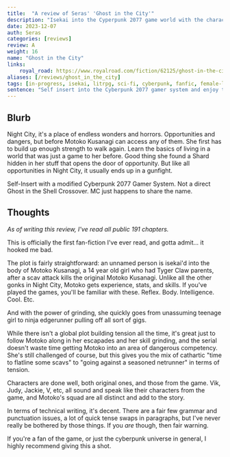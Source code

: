 ```yaml
---
title:  "A review of Seras' 'Ghost in the City'"
description: "Isekai into the Cyperpunk 2077 game world with the character you know and love. Grind, gain levels, gather new chooms, and flatline some gonks."
date: 2023-12-07
auth: Seras
categories: [reviews]
review: A
weight: 16
name: "Ghost in the City"
links:
    royal_road: https://www.royalroad.com/fiction/62125/ghost-in-the-city-cyberpunk-gamer-si
aliases: [/reviews/ghost_in_the_city]
tags: [in-progress, isekai, litrpg, sci-fi, cyberpunk, fanfic, female-lead]
sentence: "Self insert into the Cyberpunk 2077 gamer system and enjoy the chaos."
---
```





## Blurb

Night City, it's a place of endless wonders and horrors. Opportunities and dangers, but before Motoko Kusanagi can access any of them. She first has to build up enough strength to walk again. Learn the basics of living in a world that was just a game to her before. Good thing she found a Shard hidden in her stuff that opens the door of opportunity. But like all opportunities in Night City, it usually ends up in a gunfight.

Self-Insert with a modified Cyberpunk 2077 Gamer System. Not a direct Ghost in the Shell Crossover. MC just happens to share the name.

## Thoughts

*As of writing this review, I've read all public 191 chapters.*

This is officially the first fan-fiction I've ever read, and gotta admit... it hooked me bad.

The plot is fairly straightforward: an unnamed person is isekai'd into the body of Motoko Kusanagi, a 14 year old girl who had Tyger Claw parents, after a scav attack kills the original Motoko Kusanagi. Unlike all the other gonks in Night City, Motoko gets experience, stats, and skills. If you've played the games, you'll be familiar with these. Reflex. Body. Intelligence. Cool. Etc.

And with the power of grinding, she quickly goes from unassuming teenage girl to ninja edgerunner pulling off all sort of gigs.

While there isn't a global plot building tension all the time, it's great just to follow Motoko along in her escapades and her skill grinding, and the serial doesn't waste time getting Motoko into an area of dangerous competency. She's still challenged of course, but this gives you the mix of cathartic "time to flatline some scavs" to "going against a seasoned netrunner" in terms of tension.

Characters are done well, both original ones, and those from the game. Vik, Judy, Jackie, V, etc, all sound and speak like their characters from the game, and Motoko's squad are all distinct and add to the story.

In terms of technical writing, it's decent. There are a fair few grammar and punctuation issues, a lot of quick tense swaps in paragraphs, but I've never really be bothered by those things. If you *are* though, then fair warning.

If you're a fan of the game, or just the cyberpunk universe in general, I highly recommend giving this a shot.